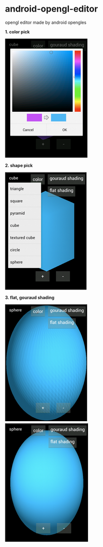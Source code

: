 # android-opengl-editor
opengl editor made by android opengles


<strong> 1. color pick</strong>

<img src="https://raw.githubusercontent.com/GwakInyoung/android-opengl-editor/master/picture/colorPick.bmp">

<strong>2. shape pick</strong>

<img src="https://raw.githubusercontent.com/GwakInyoung/android-opengl-editor/master/picture/shapePick.bmp">

<strong>3. flat, gouraud shading</strong>

<img src="https://raw.githubusercontent.com/GwakInyoung/android-opengl-editor/master/picture/flatShading.bmp">

<img src="https://raw.githubusercontent.com/GwakInyoung/android-opengl-editor/master/picture/gouraudShading.bmp">

